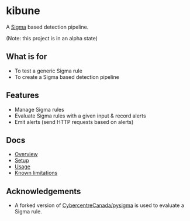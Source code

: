 # kibune

A [Sigma](https://github.com/SigmaHQ/sigma) based detection pipeline.

(Note: this project is in an alpha state)

## What is for

- To test a generic Sigma rule
- To create a Sigma based detection pipeline

## Features

- Manage Sigma rules
- Evaluate Sigma rules with a given input & record alerts
- Emit alerts (send HTTP requests based on alerts)

## Docs

- [Overview](https://github.com/ninoseki/kibune/wiki/Overview)
- [Setup](https://github.com/ninoseki/kibune/wiki/Overview)
- [Usage](https://github.com/ninoseki/kibune/wiki/Usage)
- [Known limitations](https://github.com/ninoseki/kibune/wiki/Known-limitations)

## Acknowledgements

- A forked version of [CybercentreCanada/pysigma](https://github.com/CybercentreCanada/pysigma) is used to evaluate a Sigma rule.

